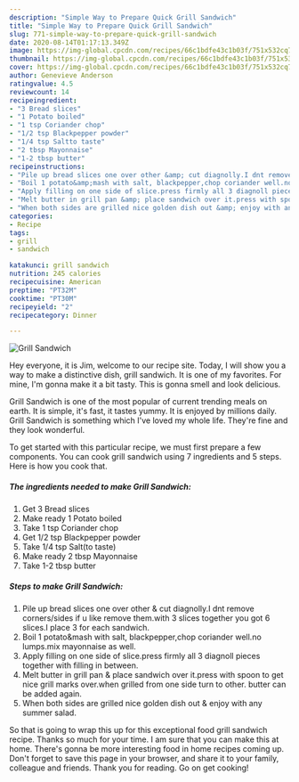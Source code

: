 ```yaml
---
description: "Simple Way to Prepare Quick Grill Sandwich"
title: "Simple Way to Prepare Quick Grill Sandwich"
slug: 771-simple-way-to-prepare-quick-grill-sandwich
date: 2020-08-14T01:17:13.349Z
image: https://img-global.cpcdn.com/recipes/66c1bdfe43c1b03f/751x532cq70/grill-sandwich-recipe-main-photo.jpg
thumbnail: https://img-global.cpcdn.com/recipes/66c1bdfe43c1b03f/751x532cq70/grill-sandwich-recipe-main-photo.jpg
cover: https://img-global.cpcdn.com/recipes/66c1bdfe43c1b03f/751x532cq70/grill-sandwich-recipe-main-photo.jpg
author: Genevieve Anderson
ratingvalue: 4.5
reviewcount: 14
recipeingredient:
- "3 Bread slices"
- "1 Potato boiled"
- "1 tsp Coriander chop"
- "1/2 tsp Blackpepper powder"
- "1/4 tsp Saltto taste"
- "2 tbsp Mayonnaise"
- "1-2 tbsp butter"
recipeinstructions:
- "Pile up bread slices one over other &amp; cut diagnolly.I dnt remove corners/sides if u like remove them.with 3 slices together you got 6 slices.I place 3 for each sandwich."
- "Boil 1 potato&amp;mash with salt, blackpepper,chop coriander well.no lumps.mix mayonnaise as well."
- "Apply filling on one side of slice.press firmly all 3 diagnoll pieces together with filling in between."
- "Melt butter in grill pan &amp; place sandwich over it.press with spoon to get nice grill marks over.when grilled from one side turn to other. butter can be added again."
- "When both sides are grilled nice golden dish out &amp; enjoy with any summer salad."
categories:
- Recipe
tags:
- grill
- sandwich

katakunci: grill sandwich 
nutrition: 245 calories
recipecuisine: American
preptime: "PT32M"
cooktime: "PT30M"
recipeyield: "2"
recipecategory: Dinner

---
```



![Grill Sandwich](https://img-global.cpcdn.com/recipes/66c1bdfe43c1b03f/751x532cq70/grill-sandwich-recipe-main-photo.jpg)

Hey everyone, it is Jim, welcome to our recipe site. Today, I will show you a way to make a distinctive dish, grill sandwich. It is one of my favorites. For mine, I'm gonna make it a bit tasty. This is gonna smell and look delicious.



Grill Sandwich is one of the most popular of current trending meals on earth. It is simple, it's fast, it tastes yummy. It is enjoyed by millions daily. Grill Sandwich is something which I've loved my whole life. They're fine and they look wonderful.


To get started with this particular recipe, we must first prepare a few components. You can cook grill sandwich using 7 ingredients and 5 steps. Here is how you cook that.

<!--inarticleads1-->

##### The ingredients needed to make Grill Sandwich:

1. Get 3 Bread slices
1. Make ready 1 Potato boiled
1. Take 1 tsp Coriander chop
1. Get 1/2 tsp Blackpepper powder
1. Take 1/4 tsp Salt(to taste)
1. Make ready 2 tbsp Mayonnaise
1. Take 1-2 tbsp butter




<!--inarticleads2-->

##### Steps to make Grill Sandwich:

1. Pile up bread slices one over other &amp; cut diagnolly.I dnt remove corners/sides if u like remove them.with 3 slices together you got 6 slices.I place 3 for each sandwich.
1. Boil 1 potato&amp;mash with salt, blackpepper,chop coriander well.no lumps.mix mayonnaise as well.
1. Apply filling on one side of slice.press firmly all 3 diagnoll pieces together with filling in between.
1. Melt butter in grill pan &amp; place sandwich over it.press with spoon to get nice grill marks over.when grilled from one side turn to other. butter can be added again.
1. When both sides are grilled nice golden dish out &amp; enjoy with any summer salad.




So that is going to wrap this up for this exceptional food grill sandwich recipe. Thanks so much for your time. I am sure that you can make this at home. There's gonna be more interesting food in home recipes coming up. Don't forget to save this page in your browser, and share it to your family, colleague and friends. Thank you for reading. Go on get cooking!
